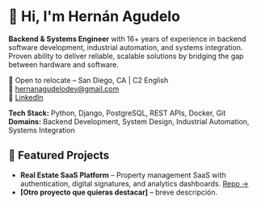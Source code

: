 # 👋 Hi, I'm Hernán Agudelo

**Backend & Systems Engineer** with 16+ years of experience in backend software development, industrial automation, and systems integration.  
Proven ability to deliver reliable, scalable solutions by bridging the gap between hardware and software.

📍 Open to relocate – San Diego, CA | C2 English  
📧 hernanagudelodev@gmail.com  
🔗 [LinkedIn](https://www.linkedin.com/in/hernan-agudelo)

**Tech Stack:** Python, Django, PostgreSQL, REST APIs, Docker, Git  
**Domains:** Backend Development, System Design, Industrial Automation, Systems Integration  

## 🚀 Featured Projects
- **Real Estate SaaS Platform** – Property management SaaS with authentication, digital signatures, and analytics dashboards. [Repo →]((https://github.com/hernanagudelodev/AppInventarios))
- **[Otro proyecto que quieras destacar]** – breve descripción.
